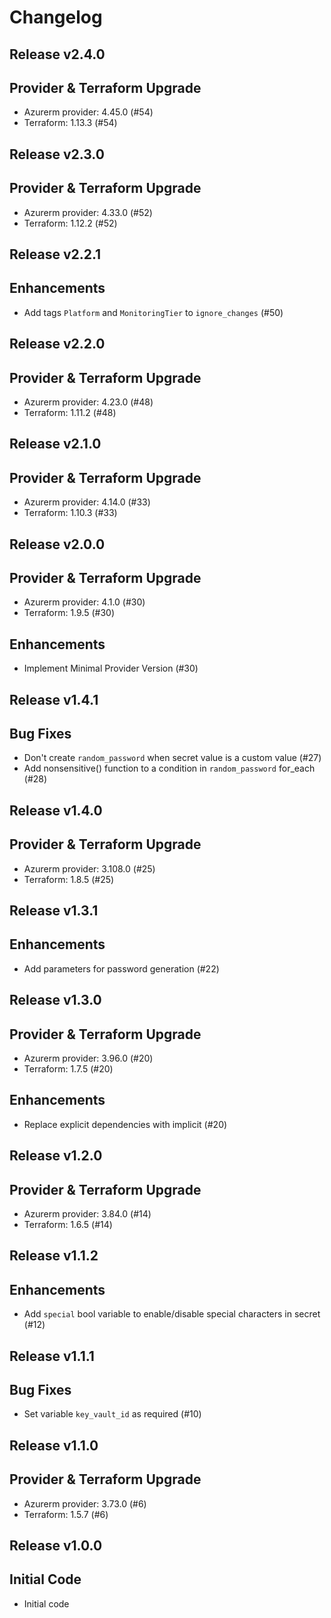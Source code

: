 # Changelog

## Release v2.4.0

## Provider & Terraform Upgrade
- Azurerm provider: 4.45.0 (#54)
- Terraform: 1.13.3 (#54)
   
## Release v2.3.0

## Provider & Terraform Upgrade
- Azurerm provider: 4.33.0 (#52)
- Terraform: 1.12.2 (#52)
   
## Release v2.2.1

## Enhancements

- Add tags `Platform` and `MonitoringTier` to `ignore_changes` (#50)


   
## Release v2.2.0

## Provider & Terraform Upgrade
- Azurerm provider: 4.23.0 (#48)
- Terraform: 1.11.2 (#48)
   
## Release v2.1.0

## Provider & Terraform Upgrade
- Azurerm provider: 4.14.0 (#33)
- Terraform: 1.10.3 (#33)
   
## Release v2.0.0

## Provider & Terraform Upgrade
- Azurerm provider: 4.1.0 (#30)
- Terraform: 1.9.5 (#30)
## Enhancements
- Implement Minimal Provider Version (#30)
   
## Release v1.4.1

## Bug Fixes

- Don't create `random_password` when secret value is a custom value (#27)
- Add nonsensitive() function to a condition in `random_password` for_each (#28)
   
## Release v1.4.0

## Provider & Terraform Upgrade
- Azurerm provider: 3.108.0 (#25)
- Terraform: 1.8.5 (#25)
   
## Release v1.3.1

## Enhancements

- Add parameters for password generation (#22)


   
## Release v1.3.0

## Provider & Terraform Upgrade

- Azurerm provider: 3.96.0 (#20)
- Terraform: 1.7.5 (#20)

## Enhancements

- Replace explicit dependencies with implicit (#20)
   
## Release v1.2.0

## Provider & Terraform Upgrade
- Azurerm provider: 3.84.0 (#14)
- Terraform: 1.6.5 (#14)
   
## Release v1.1.2

## Enhancements

- Add `special` bool variable to enable/disable special characters in secret (#12)


   
## Release v1.1.1

## Bug Fixes

- Set variable `key_vault_id` as required (#10)



   
## Release v1.1.0

## Provider & Terraform Upgrade
- Azurerm provider: 3.73.0 (#6)
- Terraform: 1.5.7 (#6)
   
## Release v1.0.0

## Initial Code

- Initial code


   